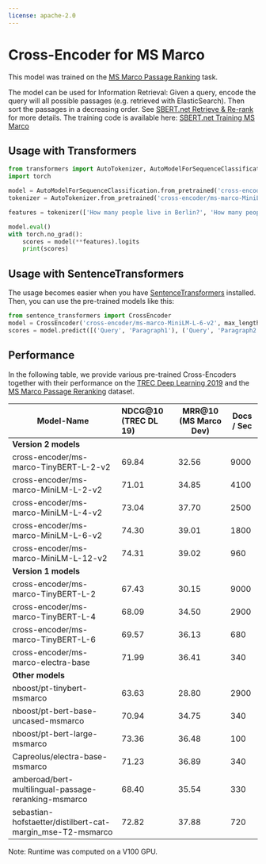 ```yaml
---
license: apache-2.0
---
```

# Cross-Encoder for MS Marco

This model was trained on the [MS Marco Passage Ranking](https://github.com/microsoft/MSMARCO-Passage-Ranking) task.

The model can be used for Information Retrieval: Given a query, encode the query will all possible passages (e.g. retrieved with ElasticSearch). Then sort the passages in a decreasing order. See [SBERT.net Retrieve & Re-rank](https://www.sbert.net/examples/applications/retrieve_rerank/README.html) for more details. The training code is available here: [SBERT.net Training MS Marco](https://github.com/UKPLab/sentence-transformers/tree/master/examples/training/ms_marco)


## Usage with Transformers

```python
from transformers import AutoTokenizer, AutoModelForSequenceClassification
import torch

model = AutoModelForSequenceClassification.from_pretrained('cross-encoder/ms-marco-MiniLM-L-6-v2')
tokenizer = AutoTokenizer.from_pretrained('cross-encoder/ms-marco-MiniLM-L-6-v2')

features = tokenizer(['How many people live in Berlin?', 'How many people live in Berlin?'], ['Berlin has a population of 3,520,031 registered inhabitants in an area of 891.82 square kilometers.', 'New York City is famous for the Metropolitan Museum of Art.'],  padding=True, truncation=True, return_tensors="pt")

model.eval()
with torch.no_grad():
    scores = model(**features).logits
    print(scores)
```


## Usage with SentenceTransformers

The usage becomes easier when you have [SentenceTransformers](https://www.sbert.net/) installed. Then, you can use the pre-trained models like this:
```python
from sentence_transformers import CrossEncoder
model = CrossEncoder('cross-encoder/ms-marco-MiniLM-L-6-v2', max_length=512)
scores = model.predict([('Query', 'Paragraph1'), ('Query', 'Paragraph2') , ('Query', 'Paragraph3')])
```


## Performance
In the following table, we provide various pre-trained Cross-Encoders together with their performance on the [TREC Deep Learning 2019](https://microsoft.github.io/TREC-2019-Deep-Learning/) and the [MS Marco Passage Reranking](https://github.com/microsoft/MSMARCO-Passage-Ranking/) dataset. 


| Model-Name        | NDCG@10 (TREC DL 19) | MRR@10 (MS Marco Dev)  | Docs / Sec |
| ------------- |:-------------| -----| --- | 
| **Version 2 models** | | | 
| cross-encoder/ms-marco-TinyBERT-L-2-v2 | 69.84 | 32.56 | 9000
| cross-encoder/ms-marco-MiniLM-L-2-v2 | 71.01 | 34.85 | 4100
| cross-encoder/ms-marco-MiniLM-L-4-v2 | 73.04 | 37.70 | 2500
| cross-encoder/ms-marco-MiniLM-L-6-v2 | 74.30 | 39.01 | 1800
| cross-encoder/ms-marco-MiniLM-L-12-v2 | 74.31 | 39.02 | 960
| **Version 1 models** | | | 
| cross-encoder/ms-marco-TinyBERT-L-2  | 67.43 | 30.15  | 9000
| cross-encoder/ms-marco-TinyBERT-L-4  | 68.09 | 34.50  | 2900
| cross-encoder/ms-marco-TinyBERT-L-6 |  69.57 | 36.13  | 680
| cross-encoder/ms-marco-electra-base | 71.99 | 36.41 | 340
| **Other models** | | | 
| nboost/pt-tinybert-msmarco | 63.63 | 28.80 | 2900 
| nboost/pt-bert-base-uncased-msmarco | 70.94 | 34.75 | 340 
| nboost/pt-bert-large-msmarco | 73.36 | 36.48 | 100 
| Capreolus/electra-base-msmarco | 71.23 | 36.89 | 340 
| amberoad/bert-multilingual-passage-reranking-msmarco | 68.40 | 35.54 | 330 
| sebastian-hofstaetter/distilbert-cat-margin_mse-T2-msmarco | 72.82 | 37.88 | 720
 
 Note: Runtime was computed on a V100 GPU.
